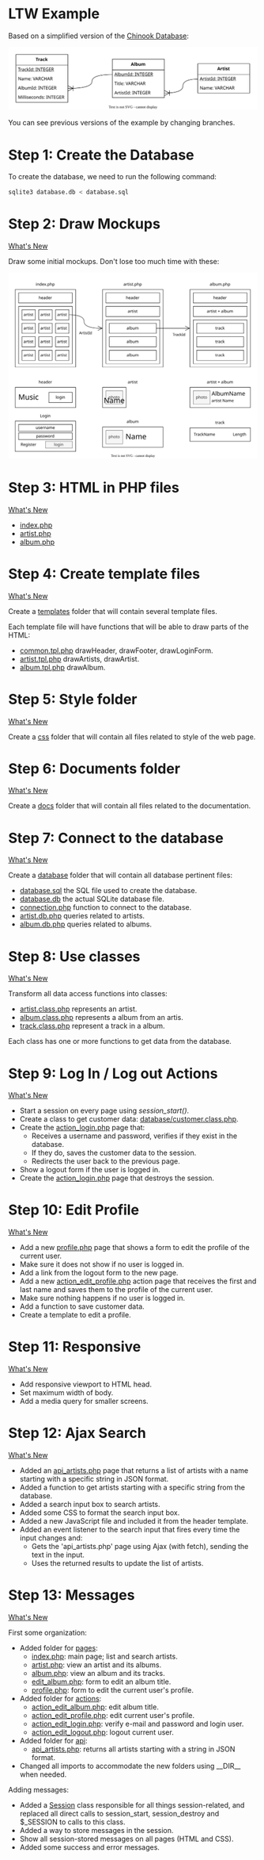 # LTW Example

Based on a simplified version of the [Chinook Database](https://github.com/lerocha/chinook-database):

![](docs/database.svg)

You can see previous versions of the example by changing branches.

# Step 1: Create the Database

To create the database, we need to run the following command:

```bash
sqlite3 database.db < database.sql
```

# Step 2: Draw Mockups

[What's New](https://github.com/arestivo/chinook/compare/step1...step2)

Draw some initial mockups. Don't lose too much time with these:

![](docs/mockups.svg)

# Step 3: HTML in PHP files

[What's New](https://github.com/arestivo/chinook/compare/step2...step3)

* [index.php](index.php)
* [artist.php](artist.php)
* [album.php](album.php)

# Step 4: Create template files

[What's New](https://github.com/arestivo/chinook/compare/step3...step4)

Create a [templates](templates) folder that will contain several template files.

Each template file will have functions that will be able to draw parts of the HTML:

* [common.tpl.php](templates/common.tpl.php) drawHeader, drawFooter, drawLoginForm.
* [artist.tpl.php](templates/artist.tpl.php) drawArtists, drawArtist.
* [album.tpl.php](templates/album.tpl.php) drawAlbum.

# Step 5: Style folder

[What's New](https://github.com/arestivo/chinook/compare/step4...step5)

Create a [css](css) folder that will contain all files related to style of the web page.

# Step 6: Documents folder

[What's New](https://github.com/arestivo/chinook/compare/step5...step6)

Create a [docs](docs) folder that will contain all files related to the documentation.

# Step 7: Connect to the database

[What's New](https://github.com/arestivo/chinook/compare/step6...step7)

Create a [database](database) folder that will contain all database pertinent files:

* [database.sql](database/database.sql) the SQL file used to create the database.
* [database.db](database/database.db) the actual SQLite database file.
* [connection.php](database/connection.db.php) function to connect to the database.
* [artist.db.php](database/artist.db.php) queries related to artists.
* [album.db.php](database/album.db.php) queries related to albums.

# Step 8: Use classes

[What's New](https://github.com/arestivo/chinook/compare/step7...step8)

Transform all data access functions into classes:

* [artist.class.php](database/artist.class.php) represents an artist.
* [album.class.php](database/album.class.php) represents a album from an artis.
* [track.class.php](database/track.class.php) represent a track in a album.

Each class has one or more functions to get data from the database.

# Step 9: Log In / Log out Actions

[What's New](https://github.com/arestivo/chinook/compare/step8...step9)

* Start a session on every page using *session_start()*.
* Create a class to get customer data: [database/customer.class.php](database/customer.class.php).
* Create the [action_login.php](action_login.php) page that:
  * Receives a username and password, verifies if they exist in the database.
  * If they do, saves the customer data to the session.
  * Redirects the user back to the previous page.
* Show a logout form if the user is logged in.
* Create the [action_login.php](action_login.php) page that destroys the session.

# Step 10: Edit Profile

[What's New](https://github.com/arestivo/chinook/compare/step9...step10)

* Add a new [profile.php](profile.php) page that shows a form to edit the profile of the current user.
* Make sure it does not show if no user is logged in.
* Add a link from the logout form to the new page.
* Add a new [action_edit_profile.php](action_edit_profile.php) action page that receives the first and last name and saves them to the profile of the current user.
* Make sure nothing happens if no user is logged in.
* Add a function to save customer data.
* Create a template to edit a profile.

# Step 11: Responsive

[What's New](https://github.com/arestivo/chinook/compare/step10...step11)

* Add responsive viewport to HTML head.
* Set maximum width of body.
* Add a media query for smaller screens.

# Step 12: Ajax Search

[What's New](https://github.com/arestivo/chinook/compare/step11...step12)

* Added an [api_artists.php](api_artists.php) page that returns a list of artists with a name starting with a specific string in JSON format.
* Added a function to get artists starting with a specific string from the database.
* Added a search input box to search artists.
* Added some CSS to format the search input box.
* Added a new JavaScript file and included it from the header template.
* Added an event listener to the search input that fires every time the input changes and:
  * Gets the 'api_artists.php' page using Ajax (with fetch), sending the text in the input.
  * Uses the returned results to update the list of artists.

# Step 13: Messages

[What's New](https://github.com/arestivo/chinook/compare/step12...step13)

First some organization:

* Added folder for [pages](pages):
  * [index.php](pages/index.php): main page; list and search artists.
  * [artist.php](pages/artist.php): view an artist and its albums.
  * [album.php](pages/album.php): view an album and its tracks.
  * [edit_album.php](pages/edit_album.php): form to edit an album title.
  * [profile.php](pages/profile.php): form to edit the current user's profile.
* Added folder for [actions](actions):
  * [action_edit_album.php](actions/action_edit_album.php): edit album title.
  * [action_edit_profile.php](actions/action_edit_profile.php): edit current user's profile.
  * [action_edit_login.php](actions/action_login.php): verify e-mail and password and login user.
  * [action_edit_logout.php](actions/action_logout.php): logout current user.
* Added folder for [api](api):
  * [api_artists.php](api/api_artists.php): returns all artists starting with a string in JSON format.
* Changed all imports to accommodate the new folders using \_\_DIR\_\_ when needed.

Adding messages:

* Added a [Session](utils/session.php) class responsible for all things session-related, and replaced all direct calls to session_start, session_destroy and $_SESSION to calls to this class.
* Added a way to store messages in the session.
* Show all session-stored messages on all pages (HTML and CSS).
* Added some success and error messages.